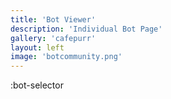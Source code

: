 ```yaml
---
title: 'Bot Viewer'
description: 'Individual Bot Page'
gallery: 'cafepurr'
layout: left
image: 'botcommunity.png'
---
```

:bot-selector